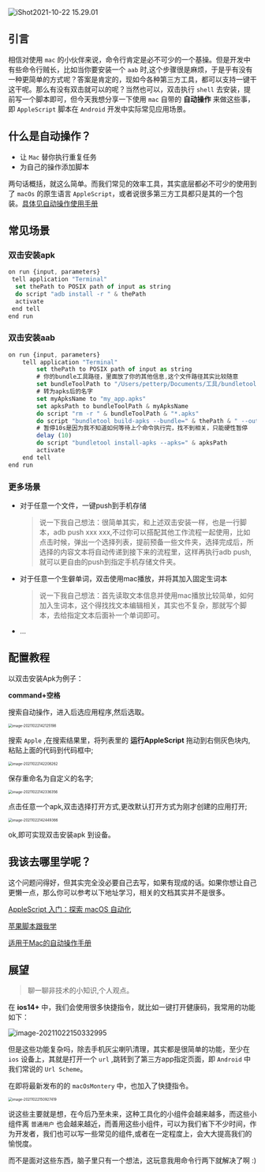

![iShot2021-10-22 15.29.01](https://tva1.sinaimg.cn/large/008i3skNly1gvo4gyblp0j61ak0s4myz02.jpg)

## 引言

相信对使用 `mac` 的小伙伴来说，命令行肯定是必不可少的一个基操。但是开发中有些命令行贼长，比如当你要安装一个 `aab` 时,这个步骤很是麻烦，于是乎有没有一种更简单的方式呢？答案是肯定的，现如今各种第三方工具，都可以支持一键干这干呢。那么有没有双击就可以的呢？当然也可以，双击执行 `shell` 去安装，提前写一个脚本即可，但今天我想分享一下使用 `mac` 自带的 **自动操作** 来做这些事，即 `AppleScript` 脚本在 `Android` 开发中实际常见应用场景。

## 什么是自动操作？

- 让 `Mac` 替你执行重复任务
- 为自己的操作添加脚本

两句话概括，就这么简单。而我们常见的效率工具，其实底层都必不可少的使用到了 `macOs` 的原生语言 `AppleScript`，或者说很多第三方工具都只是其的一个包装。[具体见自动操作使用手册](https://support.apple.com/zh-cn/guide/automator/welcome/mac)

## 常见场景

### 双击安装apk

```js
on run {input, parameters}
 tell application "Terminal"
  set thePath to POSIX path of input as string
  do script "adb install -r " & thePath
  activate
 end tell
end run
```

### 双击安装aab

```javascript
on run {input, parameters}
	tell application "Terminal"
		set thePath to POSIX path of input as string
		# 你的bundle工具路径，里面放了你的其他信息,这个文件路径其实比较随意
		set bundleToolPath to "/Users/petterp/Documents/工具/bundletool/"
		# 转为apks后的名字
		set myApksName to "my_app.apks"
		set apksPath to bundleToolPath & myApksName
		do script "rm -r " & bundleToolPath & "*.apks"
		do script "bundletool build-apks --bundle=" & thePath & " --output=" & apksPath
		# 暂停10s是因为我不知道如何等待上个命令执行完，找不到相关，只能硬性暂停
		delay (10)
		do script "bundletool install-apks --apks=" & apksPath
		activate
	end tell
end run
```

### 更多场景

- 对于任意一个文件，一键push到手机存储

  > 说一下我自己想法：很简单其实，和上述双击安装一样，也是一行脚本，adb push xxx xxx,不过你可以搭配其他工作流程一起使用，比如点击时候，弹出一个选择列表，提前预备一些文件夹，选择完成后，所选择的内容文本将自动传递到接下来的流程里，这样再执行adb push,就可以更自由的push到指定手机存储文件夹。

- 对于任意一个生僻单词，双击使用mac播放，并将其加入固定生词本 

  > 说一下我自己想法：首先读取文本信息并使用mac播放比较简单，如何加入生词本，这个得找找文本编辑相关，其实也不复杂，那就写个脚本，去给指定文本后面补一个单词即可。

- ...

## 配置教程

以双击安装Apk为例子：

**command+空格**

搜索自动操作，进入后选应用程序,然后选取。

<img src="https://p3-juejin.byteimg.com/tos-cn-i-k3u1fbpfcp/45d8ba68d48a4f15bb7f5dd2ccb96fd6~tplv-k3u1fbpfcp-zoom-1.image" alt="image-20211022142125198" style="zoom:50%;" />

搜索 `Apple` ,在搜索结果里，将列表里的 **运行AppleScript** 拖动到右侧灰色块内,粘贴上面的代码到代码框中;

<img src="https://p3-juejin.byteimg.com/tos-cn-i-k3u1fbpfcp/6d660977bc5147f68543383e98725cca~tplv-k3u1fbpfcp-zoom-1.image" alt="image-20211022142208262" style="zoom:50%;" />

保存重命名为自定义的名字;

<img src="https://p3-juejin.byteimg.com/tos-cn-i-k3u1fbpfcp/d346719ab5f64ddc9192d2696e4c5d13~tplv-k3u1fbpfcp-zoom-1.image" alt="image-20211022142336356" style="zoom:50%;" />

点击任意一个apk,双击选择打开方式,更改默认打开方式为刚才创建的应用打开;

<img src="https://p3-juejin.byteimg.com/tos-cn-i-k3u1fbpfcp/e31189d3d78e4761bb99b03a80fd6d71~tplv-k3u1fbpfcp-zoom-1.image" alt="image-20211022142449366" style="zoom:50%;" />



ok,即可实现双击安装apk 到设备。



## 我该去哪里学呢？

这个问题问得好，但其实完全没必要自己去写，如果有现成的话。如果你想让自己更懒一点，那么你可以参考以下地址学习，相关的文档其实并不是很多。

[AppleScript 入门：探索 macOS 自动化](https://sspai.com/post/46912)

[苹果脚本跟我学](https://docs.google.com/viewer?a=v&pid=sites&srcid=ZGVmYXVsdGRvbWFpbnx6aHV4aGNoaW5hfGd4OjIwNmQwOWE3MmM2Mjk0NTI)

[适用于Mac的自动操作手册](https://support.apple.com/zh-cn/guide/automator/welcome/mac)



## 展望

> 聊一聊非技术的小知识,个人观点。

在 **ios14+** 中，我们会使用很多快捷指令，就比如一键打开健康码，我常用的功能如下：

![image-20211022150332995](https://p3-juejin.byteimg.com/tos-cn-i-k3u1fbpfcp/e39ed851af1d46e189e5e175551c14f9~tplv-k3u1fbpfcp-zoom-1.image)

但是这些功能复杂吗，除去手机灰尘喇叭清理，其实都是很简单的功能，至少在 `ios` 设备上，其就是打开一个 `url` ,跳转到了第三方app指定页面，即 `Android` 中我们常说的 `Url Scheme`。

在即将最新发布的的 `macOsMontery` 中，也加入了快捷指令。

<img src="https://p3-juejin.byteimg.com/tos-cn-i-k3u1fbpfcp/4c8df3a38413460795fc8d290c3a1a80~tplv-k3u1fbpfcp-zoom-1.image" alt="image-20211022150927419" style="zoom:50%;" />



说这些主要就是想，在今后乃至未来，这种工具化的小组件会越来越多，而这些小组件离 `普通用户` 也会越来越近，而善用这些小组件，可以为我们省下不少时间，作为开发者，我们也可以写一些常见的组件,或者在一定程度上，会大大提高我们的愉悦度。

而不是面对这些东西，脑子里只有一个想法，这玩意我用命令行两下就解决了啊 :)



